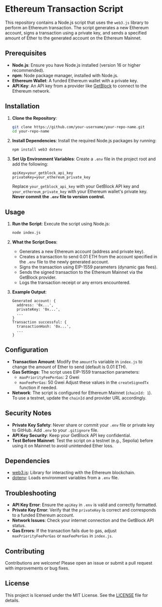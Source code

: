 # Ethereum Transaction Script

This repository contains a Node.js script that uses the `web3.js` library to perform an Ethereum transaction. The script generates a new Ethereum account, signs a transaction using a private key, and sends a specified amount of Ether to the generated account on the Ethereum Mainnet.

## Prerequisites

- **Node.js**: Ensure you have Node.js installed (version 16 or higher recommended).
- **npm**: Node package manager, installed with Node.js.
- **Ethereum Wallet**: A funded Ethereum wallet with a private key.
- **API Key**: An API key from a provider like [GetBlock](https://getblock.io/) to connect to the Ethereum network.

## Installation

1. **Clone the Repository**:
   ```bash
   git clone https://github.com/your-username/your-repo-name.git
   cd your-repo-name
   ```

2. **Install Dependencies**:
   Install the required Node.js packages by running:
   ```bash
   npm install web3 dotenv
   ```

3. **Set Up Environment Variables**:
   Create a `.env` file in the project root and add the following:
   ```env
   apiKey=your_getblock_api_key
   privateKey=your_ethereum_private_key
   ```
   Replace `your_getblock_api_key` with your GetBlock API key and `your_ethereum_private_key` with your Ethereum wallet's private key. **Never commit the `.env` file to version control.**

## Usage

1. **Run the Script**:
   Execute the script using Node.js:
   ```bash
   node index.js
   ```

2. **What the Script Does**:
   - Generates a new Ethereum account (address and private key).
   - Creates a transaction to send 0.01 ETH from the account specified in the `.env` file to the newly generated account.
   - Signs the transaction using EIP-1559 parameters (dynamic gas fees).
   - Sends the signed transaction to the Ethereum Mainnet via the GetBlock provider.
   - Logs the transaction receipt or any errors encountered.

3. **Example Output**:
   ```plaintext
   Generated account: {
     address: '0x...',
     privateKey: '0x...',
     ...
   }
   Transaction successful: {
     transactionHash: '0x...',
     ...
   }
   ```

## Configuration

- **Transaction Amount**: Modify the `amountTo` variable in `index.js` to change the amount of Ether to send (default is 0.01 ETH).
- **Gas Settings**: The script uses EIP-1559 transaction parameters:
  - `maxPriorityFeePerGas`: 2 Gwei
  - `maxFeePerGas`: 50 Gwei
  Adjust these values in the `createSignedTx` function if needed.
- **Network**: The script is configured for Ethereum Mainnet (`chainId: 1`). To use a testnet, update the `chainId` and provider URL accordingly.

## Security Notes

- **Private Key Safety**: Never share or commit your `.env` file or private key to GitHub. Add `.env` to your `.gitignore` file.
- **API Key Security**: Keep your GetBlock API key confidential.
- **Test Before Mainnet**: Test the script on a testnet (e.g., Sepolia) before using it on Mainnet to avoid unintended Ether loss.

## Dependencies

- [web3.js](https://www.npmjs.com/package/web3): Library for interacting with the Ethereum blockchain.
- [dotenv](https://www.npmjs.com/package/dotenv): Loads environment variables from a `.env` file.

## Troubleshooting

- **API Key Error**: Ensure the `apiKey` in `.env` is valid and correctly formatted.
- **Private Key Error**: Verify that the `privateKey` is correct and corresponds to a funded Ethereum account.
- **Network Issues**: Check your internet connection and the GetBlock API status.
- **Gas Errors**: If the transaction fails due to gas, adjust `maxPriorityFeePerGas` or `maxFeePerGas` in `index.js`.

## Contributing

Contributions are welcome! Please open an issue or submit a pull request with improvements or bug fixes.

## License

This project is licensed under the MIT License. See the [LICENSE](LICENSE) file for details.